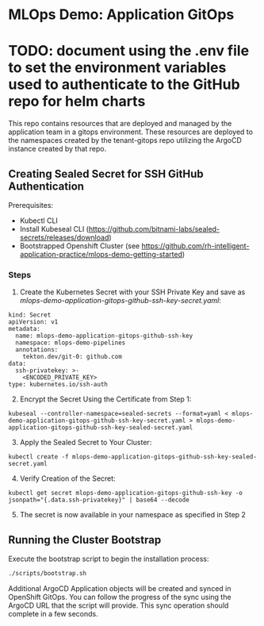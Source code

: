 # MLOps Demo: Application GitOps
# TODO: document using the .env file to set the environment variables used to authenticate to the GitHub repo for helm charts

This repo contains resources that are deployed and managed by the application team in a gitops environment. These resources are deployed to the namespaces created by the tenant-gitops repo utilizing the ArgoCD instance created by that repo.

## Creating Sealed Secret for SSH GitHub Authentication

Prerequisites:
- Kubectl CLI
- Install Kubeseal CLI (https://github.com/bitnami-labs/sealed-secrets/releases/download)
- Bootstrapped Openshift Cluster (see https://github.com/rh-intelligent-application-practice/mlops-demo-getting-started)

### Steps

1. Create the Kubernetes Secret with your SSH Private Key and save as _mlops-demo-application-gitops-github-ssh-key-secret.yaml_:

```
kind: Secret
apiVersion: v1
metadata:
  name: mlops-demo-application-gitops-github-ssh-key
  namespace: mlops-demo-pipelines
  annotations:
    tekton.dev/git-0: github.com
data:
  ssh-privatekey: >-
    <ENCODED_PRIVATE_KEY>
type: kubernetes.io/ssh-auth
```

2. Encrypt the Secret Using the Certificate from Step 1: 

```
kubeseal --controller-namespace=sealed-secrets --format=yaml < mlops-demo-application-gitops-github-ssh-key-secret.yaml > mlops-demo-application-gitops-github-ssh-key-sealed-secret.yaml
```

3. Apply the Sealed Secret to Your Cluster:
```
kubectl create -f mlops-demo-application-gitops-github-ssh-key-sealed-secret.yaml
```

4. Verify Creation of the Secret:
```
kubectl get secret mlops-demo-application-gitops-github-ssh-key -o jsonpath="{.data.ssh-privatekey}" | base64 --decode
```

5. The secret is now available in your namespace as specified in Step 2

## Running the Cluster Bootstrap

Execute the bootstrap script to begin the installation process:

```sh
./scripts/bootstrap.sh
```

Additional ArgoCD Application objects will be created and synced in OpenShift GitOps. You can follow the progress of the sync using the ArgoCD URL that the script will provide. This sync operation should complete in a few seconds.
